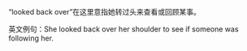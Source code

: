 “looked back over”在这里意指她转过头来查看或回顾某事。

英文例句：She looked back over her shoulder to see if someone was following her.